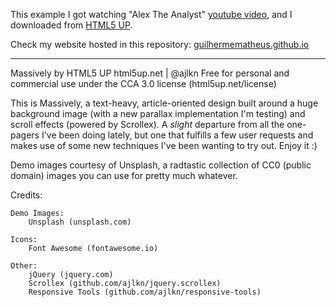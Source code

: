 This example I got watching "Alex The Analyst" [youtube video](https://www.youtube.com/watch?v=ocdwh0KYeUs&ab_channel=AlexTheAnalyst "youtube video"), and I downloaded from [HTML5 UP](https://html5up.net/ "HTML5 UP").

Check my website hosted in this repository: [guilhermematheus.github.io](https://guimatheus92.github.io/guilhermematheus.github.io/ "guilhermematheus.github.io")

------------

Massively by HTML5 UP
html5up.net | @ajlkn
Free for personal and commercial use under the CCA 3.0 license (html5up.net/license)


This is Massively, a text-heavy, article-oriented design built around a huge background
image (with a new parallax implementation I'm testing) and scroll effects (powered by
Scrollex). A *slight* departure from all the one-pagers I've been doing lately, but one
that fulfills a few user requests and makes use of some new techniques I've been wanting
to try out. Enjoy it :)

Demo images courtesy of Unsplash, a radtastic collection of CC0 (public domain) images
you can use for pretty much whatever.

Credits:

	Demo Images:
		Unsplash (unsplash.com)

	Icons:
		Font Awesome (fontawesome.io)

	Other:
		jQuery (jquery.com)
		Scrollex (github.com/ajlkn/jquery.scrollex)
		Responsive Tools (github.com/ajlkn/responsive-tools)
